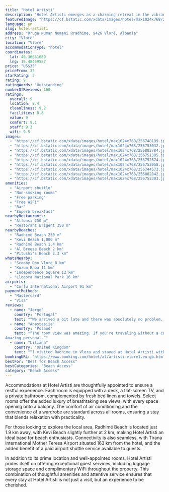 ```yaml
---
title: "Hotel Artisti"
description: "Hotel Artisti emerges as a charming retreat in the vibrant heart of Vlorë, merely a stone's throw away from the serene Radhimë Beach."
featuredImage: "https://cf.bstatic.com/xdata/images/hotel/max1024x768/256748199.jpg?k=4991a4c9c92fdd41702062d62e7280ed824007cccfbe642707a4984e1d201bb3&o=&hp=1"
language: en
slug: hotel-artisti
address: "Rruga Numan Numani Rradhime, 9426 Vlorë, Albania"
city: "Vlorë"
location: "Vlorë"
accommodationType: "hotel"
coordinates:
  lat: 40.36651689
  lng: 19.48459587
price: "US$35"
priceFrom: 35
starRating: 3
rating: 9
ratingWords: "Outstanding"
numberOfReviews: 160
ratings:
  overall: 9
  location: 8.4
  cleanliness: 9.2
  facilities: 8.8
  value: 9
  comfort: 9.1
  staff: 9.3
  wifi: 9.5
images:
  - "https://cf.bstatic.com/xdata/images/hotel/max1024x768/256748199.jpg?k=4991a4c9c92fdd41702062d62e7280ed824007cccfbe642707a4984e1d201bb3&o=&hp=1"
  - "https://cf.bstatic.com/xdata/images/hotel/max1024x768/256753032.jpg?k=aa731704f61f0090813da132f67a997994f051ad0e04f197762536c82176b69e&o=&hp=1"
  - "https://cf.bstatic.com/xdata/images/hotel/max1024x768/256882784.jpg?k=dd38ece2d8825fd70221556f5e3a0a936627cd17a69804c7c5a3e9ad1b023828&o=&hp=1"
  - "https://cf.bstatic.com/xdata/images/hotel/max1024x768/256751385.jpg?k=6ed370c464956c38a98cff334c78392fd3d4ac4c9723c0f9065500ebb9bd3986&o=&hp=1"
  - "https://cf.bstatic.com/xdata/images/hotel/max1024x768/256752674.jpg?k=456dca8de0976621d89912f934f7ed03b27f53ab90a670d0f46b43b3e4f37390&o=&hp=1"
  - "https://cf.bstatic.com/xdata/images/hotel/max1024x768/256753058.jpg?k=171888e4bf41403ba0232dfdc9c5b79ca81c9fb58e99e6d870f870bcfc6624c7&o=&hp=1"
  - "https://cf.bstatic.com/xdata/images/hotel/max1024x768/256744573.jpg?k=f82d0ce1218598dc03d176402ebaf1fa42682163f6fda1c09a768671200d6017&o=&hp=1"
  - "https://cf.bstatic.com/xdata/images/hotel/max1024x768/256882842.jpg?k=be8e791a739a06606485d9620be4451331ebbf14b4299c951e827b7fbae63e3b&o=&hp=1"
  - "https://cf.bstatic.com/xdata/images/hotel/max1024x768/256752303.jpg?k=9184aa84ebc2c44f1783e9ffef503f74feb1f6017efb9fe02f747955b2b9c6a3&o=&hp=1"
amenities:
  - "Airport shuttle"
  - "Non-smoking rooms"
  - "Free parking"
  - "Free WiFi"
  - "Bar"
  - "Superb breakfast"
nearbyRestaurants:
  - "Alfonsi 250 m"
  - "Restorant Erigent 350 m"
nearbyBeaches:
  - "Radhimë Beach 250 m"
  - "Kevi Beach 1,000 m"
  - "Radhimë Beach 1.4 km"
  - "Al Breeze Beach 2 km"
  - "Pitushi's Beach 2.3 km"
whatsNearby:
  - "Scooby Doo Vlore 8 km"
  - "Kuzum Baba 11 km"
  - "Independence Square 12 km"
  - "Llogora National Park 16 km"
airports:
  - "Corfu International Airport 91 km"
paymentMethods:
  - "Mastercard"
  - "Visa"
reviews:
  - name: "Jorge"
    country: "Portugal"
    text: "“We arrived a bit late and there was absolutely no problem. Lovely staff and seaview in the morning, one of the best ever in our lives. Lovely staff also and a very good breakfast. Will come back if possible for sure.”"
  - name: "Anastasiia"
    country: "Poland"
    text: "“The room view was amazing. If you're traveling without a car it may be a little bit hard to walk to the hotel, but it definitely worth it.
Amazing personal.”"
  - name: "Liliana"
    country: "United Kingdom"
    text: "“I visited Radhime in Vlora and stayed at Hotel Artisti with my family. The owner of the Hotel, Beta, and her staff were super friendly and welcoming. Everything was super clean, like the room and the whole hotel. If you have a family with kids,...”"
bookingURL: "https://www.booking.com/hotel/al/artisti-vlore1.en-gb.html?aid=8035640"
bestFor: "Best for Beach Access"
bestCategories: "Beach Access"
category: "Beach Access"
---
```


Accommodations at Hotel Artisti are thoughtfully appointed to ensure a restful experience. Each room is equipped with a desk, a flat-screen TV, and a private bathroom, complemented by fresh bed linen and towels. Select rooms offer the added luxury of breathtaking sea views, with every space opening onto a balcony. The comfort of air conditioning and the convenience of a wardrobe are standard across all rooms, ensuring a stay that blends relaxation with practicality.

For those looking to explore the local area, Radhimë Beach is located just 1.9 km away, with Kevi Beach slightly further at 2 km, making Hotel Artisti an ideal base for beach enthusiasts. Connectivity is also seamless, with Tirana International Mother Teresa Airport situated 163 km from the hotel, and the added benefit of a paid airport shuttle service available to guests.

In addition to its prime location and well-appointed rooms, Hotel Artisti prides itself on offering exceptional guest services, including luggage storage space and complimentary WiFi throughout the property. This combination of thoughtful amenities and attentive service ensures that every stay at Hotel Artisti is not just a visit, but an experience to be cherished.